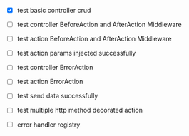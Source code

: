 - [x] test basic controller crud
- [ ] test controller BeforeAction and AfterAction Middleware
- [ ] test action BeforeAction and AfterAction Middleware
- [ ] test action params injected successfully
- [ ] test controller ErrorAction
- [ ] test action ErrorAction
- [ ] test send data successfully
- [ ] test multiple http method decorated action

- [ ] error handler registry
